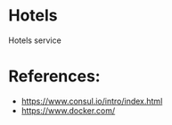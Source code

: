 # Hotels
Hotels service





# References:

- https://www.consul.io/intro/index.html
- https://www.docker.com/
